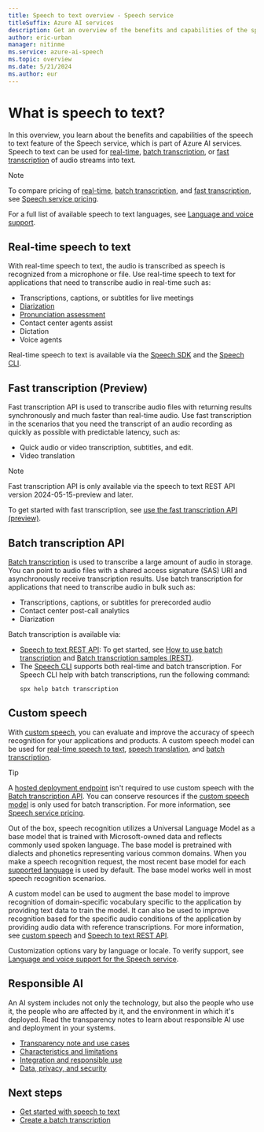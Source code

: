 ```yaml
---
title: Speech to text overview - Speech service
titleSuffix: Azure AI services
description: Get an overview of the benefits and capabilities of the speech to text feature of the Speech service.
author: eric-urban
manager: nitinme
ms.service: azure-ai-speech
ms.topic: overview
ms.date: 5/21/2024
ms.author: eur
---
```


# What is speech to text?

In this overview, you learn about the benefits and capabilities of the speech to text feature of the Speech service, which is part of Azure AI services. Speech to text can be used for [real-time](#real-time-speech-to-text), [batch transcription](#batch-transcription-api), or [fast transcription](./fast-transcription-create.md) of audio streams into text. 

> [!NOTE]
> To compare pricing of [real-time](#real-time-speech-to-text), [batch transcription](#batch-transcription-api), and [fast transcription](./fast-transcription-create.md), see [Speech service pricing](https://azure.microsoft.com/pricing/details/cognitive-services/speech-services/). 

For a full list of available speech to text languages, see [Language and voice support](language-support.md?tabs=stt).

## Real-time speech to text

With real-time speech to text, the audio is transcribed as speech is recognized from a microphone or file. Use real-time speech to text for applications that need to transcribe audio in real-time such as:
- Transcriptions, captions, or subtitles for live meetings
- [Diarization](get-started-stt-diarization.md)
- [Pronunciation assessment](how-to-pronunciation-assessment.md)
- Contact center agents assist
- Dictation
- Voice agents

Real-time speech to text is available via the [Speech SDK](speech-sdk.md) and the [Speech CLI](spx-overview.md). 

## Fast transcription (Preview)

Fast transcription API is used to transcribe audio files with returning results synchronously and much faster than real-time audio. Use fast transcription in the scenarios that you need the transcript of an audio recording as quickly as possible with predictable latency, such as: 

- Quick audio or video transcription, subtitles, and edit. 
- Video translation  

> [!NOTE]
> Fast transcription API is only available via the speech to text REST API version 2024-05-15-preview and later. 

To get started with fast transcription, see [use the fast transcription API (preview)](fast-transcription-create.md).

## Batch transcription API

[Batch transcription](batch-transcription.md) is used to transcribe a large amount of audio in storage. You can point to audio files with a shared access signature (SAS) URI and asynchronously receive transcription results. Use batch transcription for applications that need to transcribe audio in bulk such as:
- Transcriptions, captions, or subtitles for prerecorded audio
- Contact center post-call analytics
- Diarization

Batch transcription is available via:
- [Speech to text REST API](rest-speech-to-text.md): To get started, see [How to use batch transcription](batch-transcription.md) and [Batch transcription samples (REST)](https://github.com/Azure-Samples/cognitive-services-speech-sdk/tree/master/samples/batch).
- The [Speech CLI](spx-overview.md) supports both real-time and batch transcription. For Speech CLI help with batch transcriptions, run the following command:
    ```azurecli-interactive
    spx help batch transcription
    ```

## Custom speech

With [custom speech](./custom-speech-overview.md), you can evaluate and improve the accuracy of speech recognition for your applications and products. A custom speech model can be used for [real-time speech to text](speech-to-text.md), [speech translation](speech-translation.md), and [batch transcription](batch-transcription.md).

> [!TIP]
> A [hosted deployment endpoint](how-to-custom-speech-deploy-model.md) isn't required to use custom speech with the [Batch transcription API](batch-transcription.md). You can conserve resources if the [custom speech model](how-to-custom-speech-train-model.md) is only used for batch transcription. For more information, see [Speech service pricing](https://azure.microsoft.com/pricing/details/cognitive-services/speech-services/).

Out of the box, speech recognition utilizes a Universal Language Model as a base model that is trained with Microsoft-owned data and reflects commonly used spoken language. The base model is pretrained with dialects and phonetics representing various common domains. When you make a speech recognition request, the most recent base model for each [supported language](language-support.md?tabs=stt) is used by default. The base model works well in most speech recognition scenarios.

A custom model can be used to augment the base model to improve recognition of domain-specific vocabulary specific to the application by providing text data to train the model. It can also be used to improve recognition based for the specific audio conditions of the application by providing audio data with reference transcriptions. For more information, see [custom speech](./custom-speech-overview.md) and [Speech to text REST API](rest-speech-to-text.md).

Customization options vary by language or locale. To verify support, see [Language and voice support for the Speech service](./language-support.md?tabs=stt).

## Responsible AI 

An AI system includes not only the technology, but also the people who use it, the people who are affected by it, and the environment in which it's deployed. Read the transparency notes to learn about responsible AI use and deployment in your systems. 

* [Transparency note and use cases](/legal/cognitive-services/speech-service/speech-to-text/transparency-note?context=/azure/ai-services/speech-service/context/context)
* [Characteristics and limitations](/legal/cognitive-services/speech-service/speech-to-text/characteristics-and-limitations?context=/azure/ai-services/speech-service/context/context)
* [Integration and responsible use](/legal/cognitive-services/speech-service/speech-to-text/guidance-integration-responsible-use?context=/azure/ai-services/speech-service/context/context)
* [Data, privacy, and security](/legal/cognitive-services/speech-service/speech-to-text/data-privacy-security?context=/azure/ai-services/speech-service/context/context)

## Next steps

- [Get started with speech to text](get-started-speech-to-text.md)
- [Create a batch transcription](batch-transcription-create.md)

